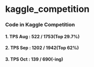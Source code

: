 # **kaggle_competition**

### Code in Kaggle Competition

#### 1. TPS Aug : 522 / 1753(Top 29.7%)
#### 2. TPS Sep : 1202 / 1942(Top 62%)
#### 3. TPS Oct : 139 / 690(-ing)
